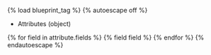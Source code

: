 {% load blueprint_tag %}
{% autoescape off %}
+ Attributes (object)

{% for field in attribute.fields %}
{% field field %}
{% endfor %}
{% endautoescape %}
